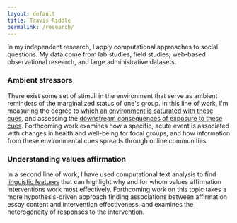 ```yaml
---
layout: default
title: Travis Riddle
permalink: /research/
---
```

In my independent research, I apply computational approaches to social questions. My data come from lab studies, field studies, web-based observational research, and large administrative datasets. 

### Ambient stressors

There exist some set of stimuli in the environment that serve as ambient reminders of the marginalized status of one's group. In this line of work, I'm measuring the degree to [which an environment is saturated with these cues](/docs/turetsky_riddle_inpress.pdf), and assessing the [downstream consequences of exposure to these cues](https://osf.io/vy732/). Forthcoming work examines how a specific, acute event is associated with changes in health and well-being for focal groups, and how information from these environmental cues spreads through online communities.

### Understanding values affirmation

In a second line of work, I have used computational text analysis to find [linguistic features](/docs/edm_2015.pdf) that can highlight why and for whom values affirmation interventions work most effectively. Forthcoming work on this topic takes a more hypothesis-driven approach finding associations between affirmation essay content and intervention effectiveness, and examines the heterogeneity of responses to the intervention.
